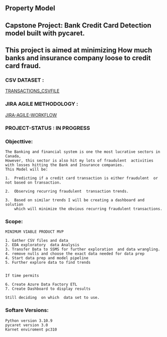 ## Property Model



## Capstone Project: Bank Credit Card Detection model built with pycaret.
## This project is aimed at minimizing How much banks and insurance company loose to credit card fraud.

### CSV DATASET :

  [TRANSACTIONS_CSVFILE](https://www.kaggle.com/datasets/camnugent/california-housing-prices)

  


### JIRA AGILE METHODOLOGY :

  [JIRA-AGILE-WORKFLOW](https://juud.atlassian.net/jira/software/projects/CP/boards/2)


### PROJECT-STATUS : IN PROGRESS



### Objecttive:

    The Banking and financial system is one the most lucrative sectors in Canada,
    However, this sector is also hit my lots of fraudulent  activities with losses hitting the Bank and Insurance companies. 
    This Model will be:
    
    1.  Predicting if a credit card transaction is either fraudulent  or not based on transaction.

    2.  Observing recurring fraudulent  transaction trends.

    3.  Based on similar trends I will be creating a dashboard and solution 
        which will minimize the obvious recurring fraudulent transactions.


  
    
### Scope:
    
    MINIMUM VIABLE PRODUCT MVP

    1. Gather CSV files and data 
    2. EDA exploratory  data Analysis 
    3. Transfer Data to SSMS for further exploration  and data wrangling.
    4. remove nulls and choose the exact data needed for data prep
    4. Start data prep and model pipeline
    5. Further explore data to find trends
  

    If time permits 
    
    6. Create Azure Data Factory ETL
    7. Create Dashboard to display results  

    Still deciding  on which  data set to use.

### Softare Versions:  
 

    Python version 3.10.9
    pycaret version 3.0
    Karnet enviroment pc310

